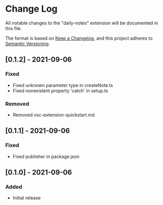 # Change Log

All notable changes to the "daily-notes" extension will be documented in this file.

The format is based on [Keep a Changelog](https://keepachangelog.com/en/1.0.0/),
and this project adheres to [Semantic Versioning](https://semver.org/spec/v2.0.0.html).

## [0.1.2] - 2021-09-06

### Fixed

- Fixed unknown parameter type in createNote.ts
- Fixed nonexistent property 'catch' in setup.ts

### Removed

- Removed vsc-extension-quickstart.md

## [0.1.1] - 2021-09-06

### Fixed

- Fixed publisher in package.json
## [0.1.0] - 2021-09-06

### Added

- Initial release
